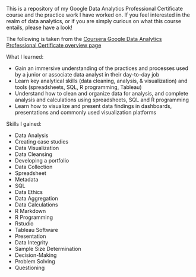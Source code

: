 This is a repository of my Google Data Analytics Professional Certificate course and the practice work I have worked on. If you feel interested in the realm of data analytics, or if you are simply curious on what this course entails, please have a look!

The following is taken from the [Coursera Google Data Analytics Professional Certificate overview page](https://www.coursera.org/professional-certificates/google-data-analytics)

What I learned:
- Gain an immersive understanding of the practices and processes used by a junior or associate data analyst in their day-to-day job
- Learn key analytical skills (data cleaning, analysis, & visualization) and tools (spreadsheets, SQL, R programming, Tableau)
- Understand how to clean and organize data for analysis, and complete analysis and calculations using spreadsheets, SQL and R programming
- Learn how to visualize and present data findings in dashboards, presentations and commonly used visualization platforms

Skills I gained:
- Data Analysis
- Creating case studies
- Data Visualization
- Data Cleansing
- Developing a portfolio
- Data Collection
- Spreadsheet
- Metadata
- SQL
- Data Ethics
- Data Aggregation
- Data Calculations
- R Markdown
- R Programming
- Rstudio
- Tableau Software
- Presentation
- Data Integrity
- Sample Size Determination
- Decision-Making
- Problem Solving
- Questioning
